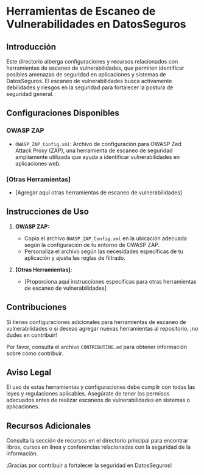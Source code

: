 # Herramientas de Escaneo de Vulnerabilidades en DatosSeguros

## Introducción

Este directorio alberga configuraciones y recursos relacionados con herramientas de escaneo de vulnerabilidades, que permiten identificar posibles amenazas de seguridad en aplicaciones y sistemas de DatosSeguros. El escaneo de vulnerabilidades busca activamente debilidades y riesgos en la seguridad para fortalecer la postura de seguridad general.

## Configuraciones Disponibles

### OWASP ZAP

- `OWASP_ZAP_Config.xml`: Archivo de configuración para OWASP Zed Attack Proxy (ZAP), una herramienta de escaneo de seguridad ampliamente utilizada que ayuda a identificar vulnerabilidades en aplicaciones web.

### [Otras Herramientas]

- [Agregar aquí otras herramientas de escaneo de vulnerabilidades]

## Instrucciones de Uso

1. **OWASP ZAP:**
   - Copia el archivo `OWASP_ZAP_Config.xml` en la ubicación adecuada según la configuración de tu entorno de OWASP ZAP.
   - Personaliza el archivo según las necesidades específicas de tu aplicación y ajusta las reglas de filtrado.

2. **[Otras Herramientas]:**
   - [Proporciona aquí instrucciones específicas para otras herramientas de escaneo de vulnerabilidades]

## Contribuciones

Si tienes configuraciones adicionales para herramientas de escaneo de vulnerabilidades o si deseas agregar nuevas herramientas al repositorio, ¡no dudes en contribuir!

Por favor, consulta el archivo `CONTRIBUTING.md` para obtener información sobre cómo contribuir.

## Aviso Legal

El uso de estas herramientas y configuraciones debe cumplir con todas las leyes y regulaciones aplicables. Asegúrate de tener los permisos adecuados antes de realizar escaneos de vulnerabilidades en sistemas o aplicaciones.

## Recursos Adicionales

Consulta la sección de recursos en el directorio principal para encontrar libros, cursos en línea y conferencias relacionadas con la seguridad de la información.

¡Gracias por contribuir a fortalecer la seguridad en DatosSeguros!

